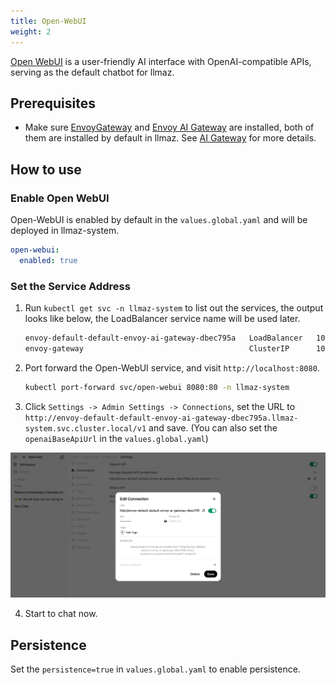 ```yaml
---
title: Open-WebUI
weight: 2
---
```


[Open WebUI](https://github.com/open-webui/open-webui) is a user-friendly AI interface with OpenAI-compatible APIs, serving as the default chatbot for llmaz.

## Prerequisites

- Make sure [EnvoyGateway](https://github.com/envoyproxy/gateway) and [Envoy AI Gateway](https://github.com/envoyproxy/ai-gateway) are installed, both of them are installed by default in llmaz. See [AI Gateway](docs/envoy-ai-gateway.md) for more details.

## How to use

### Enable Open WebUI

Open-WebUI is enabled by default in the `values.global.yaml` and will be deployed in llmaz-system.

```yaml
open-webui:
  enabled: true
```

### Set the Service Address

1. Run `kubectl get svc -n llmaz-system` to list out the services, the output looks like below, the LoadBalancer service name will be used later.

    ```cmd
    envoy-default-default-envoy-ai-gateway-dbec795a   LoadBalancer   10.96.145.150   <pending>     80:30548/TCP                              132m
    envoy-gateway                                     ClusterIP      10.96.52.76     <none>        18000/TCP,18001/TCP,18002/TCP,19001/TCP   172m
    ```

2. Port forward the Open-WebUI service, and visit `http://localhost:8080`.

    ```bash
    kubectl port-forward svc/open-webui 8080:80 -n llmaz-system
    ```

3. Click `Settings -> Admin Settings -> Connections`, set the URL to `http://envoy-default-default-envoy-ai-gateway-dbec795a.llmaz-system.svc.cluster.local/v1` and save. (You can also set the `openaiBaseApiUrl` in the `values.global.yaml`)

  ![img](/images/open-webui-setting.png)

4. Start to chat now.


## Persistence

Set the `persistence=true` in `values.global.yaml` to enable persistence.